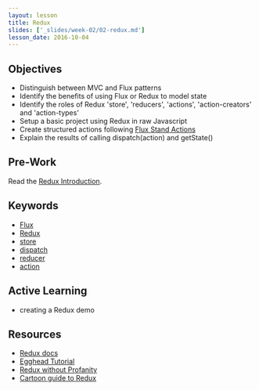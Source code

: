```yaml
---
layout: lesson
title: Redux
slides: ['_slides/week-02/02-redux.md']
lesson_date: 2016-10-04
---
```


## Objectives

- Distinguish between MVC and Flux patterns
- Identify the benefits of using Flux or Redux to model state
- Identify the roles of Redux 'store', 'reducers', 'actions', 'action-creators' and 'action-types'
- Setup a basic project using Redux in raw Javascript
- Create structured actions following [Flux Stand Actions](https://github.com/acdlite/flux-standard-action)
- Explain the results of calling dispatch(action) and getState()

## Pre-Work

Read the [Redux Introduction](http://redux.js.org/docs/introduction/index.html).

## Keywords

- [Flux](http://redux.js.org/index.html)
- [Redux](http://redux.js.org/index.html)
- [store](http://redux.js.org/docs/basics/Store.html)
- [dispatch](http://redux.js.org/docs/api/Store.html#dispatch)
- [reducer](http://redux.js.org/docs/basics/Reducers.html)
- [action](http://redux.js.org/docs/basics/Actions.html)


## Active Learning
- creating a Redux demo

## Resources

- [Redux docs](http://redux.js.org/docs/introduction/index.html)
- [Egghead Tutorial](https://egghead.io/courses/getting-started-with-redux)
- [Redux without Profanity](https://tonyhb.gitbooks.io/redux-without-profanity/content/index.html)
- [Cartoon guide to Redux](https://code-cartoons.com/a-cartoon-intro-to-redux-3afb775501a6#.56hltw7kz)
